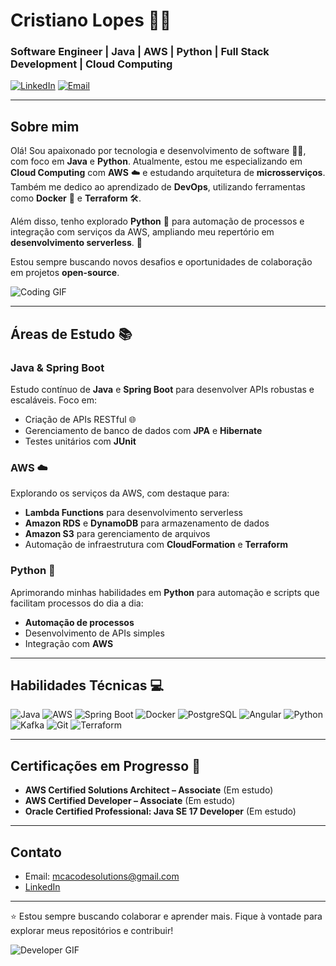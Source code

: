 # Cristiano Lopes 👨‍💻

### Software Engineer | Java | AWS | Python | Full Stack Development | Cloud Computing

[![LinkedIn](https://img.shields.io/badge/-LinkedIn-blue?style=flat-square&logo=Linkedin&logoColor=white&link=https://www.linkedin.com/in/seu-perfil-linkedin/)]([https://www.linkedin.com/in/seu-perfil-linkedin/](https://www.linkedin.com/in/cristianoprogrammer/))
[![Email](https://img.shields.io/badge/Email-mcacodesolutions@gmail.com-red?style=flat-square&logo=gmail&logoColor=white&link=mailto:mcacodesolutions@gmail.com)](mailto:mcacodesolutions@gmail.com)

---

## Sobre mim

Olá! Sou apaixonado por tecnologia e desenvolvimento de software 👨‍💻, com foco em **Java** e **Python**. Atualmente, estou me especializando em **Cloud Computing** com **AWS** ☁️ e estudando arquitetura de **microsserviços**. Também me dedico ao aprendizado de **DevOps**, utilizando ferramentas como **Docker** 🐳 e **Terraform** 🛠️.

Além disso, tenho explorado **Python** 🐍 para automação de processos e integração com serviços da AWS, ampliando meu repertório em **desenvolvimento serverless**. 🚀

Estou sempre buscando novos desafios e oportunidades de colaboração em projetos **open-source**. 

![Coding GIF](https://media.giphy.com/media/13HgwGsXF0aiGY/giphy.gif)

---

## Áreas de Estudo 📚

### Java & Spring Boot
Estudo contínuo de **Java** e **Spring Boot** para desenvolver APIs robustas e escaláveis. Foco em:
- Criação de APIs RESTful 🌐
- Gerenciamento de banco de dados com **JPA** e **Hibernate**
- Testes unitários com **JUnit**

### AWS ☁️
Explorando os serviços da AWS, com destaque para:
- **Lambda Functions** para desenvolvimento serverless
- **Amazon RDS** e **DynamoDB** para armazenamento de dados
- **Amazon S3** para gerenciamento de arquivos
- Automação de infraestrutura com **CloudFormation** e **Terraform**

### Python 🐍
Aprimorando minhas habilidades em **Python** para automação e scripts que facilitam processos do dia a dia:
- **Automação de processos**
- Desenvolvimento de APIs simples
- Integração com **AWS**

---

## Habilidades Técnicas 💻

![Java](https://img.shields.io/badge/Java-ED8B00?style=for-the-badge&logo=java&logoColor=white)
![AWS](https://img.shields.io/badge/Amazon_AWS-232F3E?style=for-the-badge&logo=amazon-aws&logoColor=white)
![Spring Boot](https://img.shields.io/badge/Spring_Boot-6DB33F?style=for-the-badge&logo=spring-boot&logoColor=white)
![Docker](https://img.shields.io/badge/Docker-2496ED?style=for-the-badge&logo=docker&logoColor=white)
![PostgreSQL](https://img.shields.io/badge/PostgreSQL-316192?style=for-the-badge&logo=postgresql&logoColor=white)
![Angular](https://img.shields.io/badge/Angular-DD0031?style=for-the-badge&logo=angular&logoColor=white)
![Python](https://img.shields.io/badge/Python-3776AB?style=for-the-badge&logo=python&logoColor=white)
![Kafka](https://img.shields.io/badge/Apache_Kafka-231F20?style=for-the-badge&logo=apache-kafka&logoColor=white)
![Git](https://img.shields.io/badge/Git-F05032?style=for-the-badge&logo=git&logoColor=white)
![Terraform](https://img.shields.io/badge/Terraform-623CE4?style=for-the-badge&logo=terraform&logoColor=white)

---

## Certificações em Progresso 📜

- **AWS Certified Solutions Architect – Associate** (Em estudo)
- **AWS Certified Developer – Associate** (Em estudo)
- **Oracle Certified Professional: Java SE 17 Developer** (Em estudo)

---


## Contato

- Email: [mcacodesolutions@gmail.com](mailto:mcacodesolutions@gmail.com)
- [LinkedIn](https://www.linkedin.com/in/cristianoprogrammer/)

---

⭐️ Estou sempre buscando colaborar e aprender mais. Fique à vontade para explorar meus repositórios e contribuir!

![Developer GIF](https://media.giphy.com/media/qgQUggAC3Pfv687qPC/giphy.gif)
